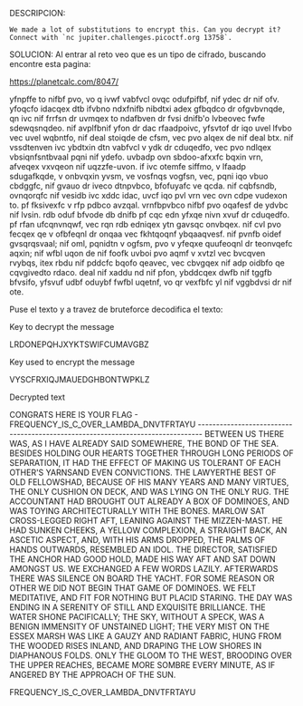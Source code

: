 DESCRIPCION:

	We made a lot of substitutions to encrypt this. Can you decrypt it? Connect with `nc jupiter.challenges.picoctf.org 13758`.

SOLUCION:
Al entrar al reto veo que es un tipo de cifrado, buscando encontre esta pagina:

https://planetcalc.com/8047/

yfnpffe to nifbf pvo, vo q ivwf vabfvcl ovqc odufpifbf, nif ydec dr nif ofv. yfoqcfo idacqex dtb ifvbno ndxfnifb nibdtxi adex gfbqdco dr ofgvbvnqde, qn ivc nif frrfsn dr uvmqex to ndafbven dr fvsi dnifb'o lvbeovec fwfe sdewqsnqdeo. nif avplfbnif yfon dr dac rfaadpoivc, yfsvtof dr iqo uvel lfvbo vec uvel wqbntfo, nif deal stoiqde de cfsm, vec pvo alqex de nif deal btx. nif vssdtenven ivc ybdtxin dtn vabfvcl v ydk dr cduqedfo, vec pvo ndlqex vbsiqnfsntbvaal pqni nif ydefo. uvbadp ovn sbdoo-afxxfc bqxin vrn, afveqex vxvqeon nif uqzzfe-uvon. if ivc otemfe siffmo, v lfaadp sdugafkqde, v onbvqxin yvsm, ve vosfnqs vogfsn, vec, pqni iqo vbuo cbdggfc, nif gvauo dr iveco dtnpvbco, bfofuyafc ve qcda. nif cqbfsndb, ovnqorqfc nif vesidb ivc xddc idac, uvcf iqo pvl vrn vec ovn cdpe vudexon to. pf fksivexfc v rfp pdbco avzqal. vrnfbpvbco nifbf pvo oqafesf de ydvbc nif lvsin. rdb oduf bfvode db dnifb pf cqc edn yfxqe nivn xvuf dr cduqedfo. pf rfan ufcqnvnqwf, vec rqn rdb edniqex ytn gavsqc onvbqex. nif cvl pvo fecqex qe v ofbfeqnl dr onqaa vec fkhtqoqnf ybqaaqvesf. nif pvnfb oidef gvsqrqsvaal; nif oml, pqnidtn v ogfsm, pvo v yfeqxe quufeoqnl dr teonvqefc aqxin; nif wfbl uqon de nif foofk uvboi pvo aqmf v xvtzl vec bvcqven rvybqs, itex rbdu nif pddcfc bqofo qeavec, vec cbvgqex nif adp oidbfo qe cqvgivedto rdaco. deal nif xaddu nd nif pfon, ybddcqex dwfb nif tggfb bfvsifo, yfsvuf udbf oduybf fwfbl uqetnf, vo qr vexfbfc yl nif vggbdvsi dr nif ote.

Puse el texto y a travez de bruteforce decodifica el texto:

Key to decrypt the message

LRDONEPQHJXYKTSWIFCUMAVGBZ

Key used to encrypt the message

VYSCFRXIQJMAUEDGHBONTWPKLZ

Decrypted text

CONGRATS HERE IS YOUR FLAG - FREQUENCY_IS_C_OVER_LAMBDA_DNVTFRTAYU ------------------------------------------------------------------------------- BETWEEN US THERE WAS, AS I HAVE ALREADY SAID SOMEWHERE, THE BOND OF THE SEA. BESIDES HOLDING OUR HEARTS TOGETHER THROUGH LONG PERIODS OF SEPARATION, IT HAD THE EFFECT OF MAKING US TOLERANT OF EACH OTHER'S YARNSAND EVEN CONVICTIONS. THE LAWYERTHE BEST OF OLD FELLOWSHAD, BECAUSE OF HIS MANY YEARS AND MANY VIRTUES, THE ONLY CUSHION ON DECK, AND WAS LYING ON THE ONLY RUG. THE ACCOUNTANT HAD BROUGHT OUT ALREADY A BOX OF DOMINOES, AND WAS TOYING ARCHITECTURALLY WITH THE BONES. MARLOW SAT CROSS-LEGGED RIGHT AFT, LEANING AGAINST THE MIZZEN-MAST. HE HAD SUNKEN CHEEKS, A YELLOW COMPLEXION, A STRAIGHT BACK, AN ASCETIC ASPECT, AND, WITH HIS ARMS DROPPED, THE PALMS OF HANDS OUTWARDS, RESEMBLED AN IDOL. THE DIRECTOR, SATISFIED THE ANCHOR HAD GOOD HOLD, MADE HIS WAY AFT AND SAT DOWN AMONGST US. WE EXCHANGED A FEW WORDS LAZILY. AFTERWARDS THERE WAS SILENCE ON BOARD THE YACHT. FOR SOME REASON OR OTHER WE DID NOT BEGIN THAT GAME OF DOMINOES. WE FELT MEDITATIVE, AND FIT FOR NOTHING BUT PLACID STARING. THE DAY WAS ENDING IN A SERENITY OF STILL AND EXQUISITE BRILLIANCE. THE WATER SHONE PACIFICALLY; THE SKY, WITHOUT A SPECK, WAS A BENIGN IMMENSITY OF UNSTAINED LIGHT; THE VERY MIST ON THE ESSEX MARSH WAS LIKE A GAUZY AND RADIANT FABRIC, HUNG FROM THE WOODED RISES INLAND, AND DRAPING THE LOW SHORES IN DIAPHANOUS FOLDS. ONLY THE GLOOM TO THE WEST, BROODING OVER THE UPPER REACHES, BECAME MORE SOMBRE EVERY MINUTE, AS IF ANGERED BY THE APPROACH OF THE SUN.

FREQUENCY_IS_C_OVER_LAMBDA_DNVTFRTAYU